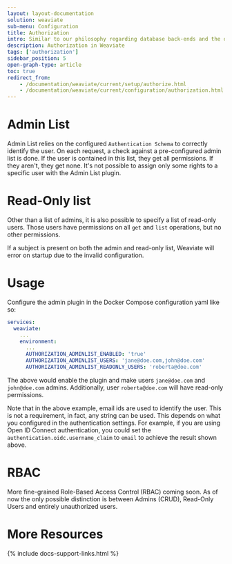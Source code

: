 ```yaml
---
layout: layout-documentation
solution: weaviate
sub-menu: Configuration
title: Authorization
intro: Similar to our philosophy regarding database back-ends and the overall authentication scheme, authorization is also implemented in a pluggable fashion. This means you can choose the plugin that fits your use case best. If you have only a few users and don’t need to differentiate between their rights, the Admin List plugin is a perfect fit. If you need to control each user’s permissions at a very fine-grained level however, you should opt to use the RBAC plugin.
description: Authorization in Weaviate
tags: ['authorization']
sidebar_position: 5
open-graph-type: article
toc: true
redirect_from:
    - /documentation/weaviate/current/setup/authorize.html
    - /documentation/weaviate/current/configuration/authorization.html
---
```


# Admin List

Admin List relies on the configured `Authentication Schema` to correctly identify
the user. On each request, a check against a pre-configured admin list is done.
If the user is contained in this list, they get all permissions. If they aren't,
they get none. It's not possible to assign only some rights to a specific user
with the Admin List plugin.

# Read-Only list

Other than a list of admins, it is also possible to specify a list of read-only users.
Those users have permissions on all `get` and `list` operations, but no other
permissions.

If a subject is present on both the admin and read-only list, Weaviate will
error on startup due to the invalid configuration.

# Usage

Configure the admin plugin in the Docker Compose configuration yaml like so:

```yaml
services:
  weaviate:
    ...
    environment:
      ...
      AUTHORIZATION_ADMINLIST_ENABLED: 'true'
      AUTHORIZATION_ADMINLIST_USERS: 'jane@doe.com,john@doe.com'
      AUTHORIZATION_ADMINLIST_READONLY_USERS: 'roberta@doe.com'
```

The above would enable the plugin and make users `jane@doe.com` and
`john@doe.com` admins. Additionally, user `roberta@doe.com` will have read-only permissions.

Note that in the above example, email ids are used to identify the user. This is not a requirement, in fact, any string can be used. This depends on what you configured in the authentication settings. For example, if you are using Open ID Connect authentication, you could set the `authentication.oidc.username_claim` to `email` to achieve the result shown above.

# RBAC

More fine-grained Role-Based Access Control (RBAC) coming soon. As of now the
only possible distinction is between Admins (CRUD), Read-Only Users and
entirely unauthorized users.

# More Resources

{% include docs-support-links.html %}
